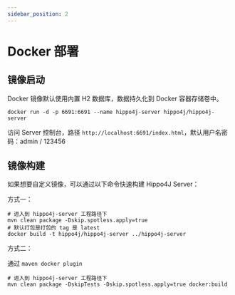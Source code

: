 ```yaml
---
sidebar_position: 2
---
```


# Docker 部署

## 镜像启动

Docker 镜像默认使用内置 H2 数据库，数据持久化到 Docker 容器存储卷中。

```shell
docker run -d -p 6691:6691 --name hippo4j-server hippo4j/hippo4j-server
```

访问 Server 控制台，路径 `http://localhost:6691/index.html`，默认用户名密码：admin / 123456

## 镜像构建

如果想要自定义镜像，可以通过以下命令快速构建 Hippo4J Server：

方式一：

```shell
# 进入到 hippo4j-server 工程路径下
mvn clean package -Dskip.spotless.apply=true
# 默认打包是打包的 tag 是 latest
docker build -t hippo4j/hippo4j-server ../hippo4j-server
```

方式二：

通过 `maven docker plugin`

```shell
# 进入到 hippo4j-server 工程路径下
mvn clean package -DskipTests -Dskip.spotless.apply=true docker:build
```
